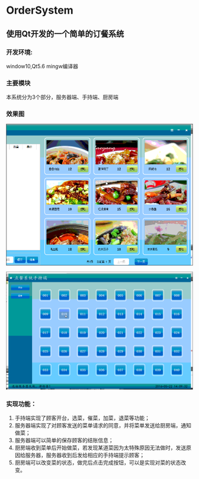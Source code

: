 # OrderSystem
## 使用Qt开发的一个简单的订餐系统
### 开发环境:
window10,Qt5.6 mingw编译器

### 主要模块

本系统分为3个部分，服务器端、手持端、厨房端

### 效果图

![](/screen/1.gif)

![](/screen/2.gif)


### 实现功能：
 1. 手持端实现了顾客开台，选菜，催菜，加菜，退菜等功能；
 2. 服务器端实现了对顾客发送的菜单请求的同意，并将菜单发送给厨房端，通知做菜；
 3. 服务器端可以简单的保存顾客的结账信息；
 4. 厨房端收到菜单后开始做菜，若发现某道菜因为太特殊原因无法做时，发送原因给服务器，服务器收到后发给相应的手持端提示顾客；
 5. 厨房端可以改变菜的状态，做完后点击完成按钮，可以是实现对菜的状态改变。
